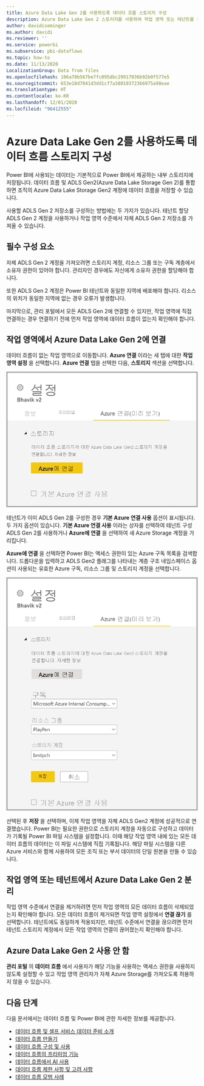 ```yaml
---
title: Azure Data Lake Gen 2를 사용하도록 데이터 흐름 스토리지 구성
description: Azure Data Lake Gen 2 스토리지를 사용하여 작업 영역 또는 테넌트를 구성하는 방법의 개요
author: davidiseminger
ms.author: davidi
ms.reviewer: ''
ms.service: powerbi
ms.subservice: pbi-dataflows
ms.topic: how-to
ms.date: 11/13/2020
LocalizationGroup: Data from files
ms.openlocfilehash: 106a70b567be7fc095dbc29917036b92b0f577e5
ms.sourcegitcommit: 653e18d7041d3dd1cf7a38010372366975a98eae
ms.translationtype: HT
ms.contentlocale: ko-KR
ms.lasthandoff: 12/01/2020
ms.locfileid: "96412555"
---
```

# <a name="configuring-dataflow-storage-to-use-azure-data-lake-gen-2"></a>Azure Data Lake Gen 2를 사용하도록 데이터 흐름 스토리지 구성 

Power BI에 사용되는 데이터는 기본적으로 Power BI에서 제공하는 내부 스토리지에 저장됩니다. 데이터 흐름 및 ADLS Gen2(Azure Data Lake Storage Gen 2)를 통합하면 조직의 Azure Data Lake Storage Gen2 계정에 데이터 흐름을 저장할 수 있습니다.

사용할 ADLS Gen 2 저장소를 구성하는 방법에는 두 가지가 있습니다. 테넌트 할당 ADLS Gen 2 계정을 사용하거나 작업 영역 수준에서 자체 ADLS Gen 2 저장소를 가져올 수 있습니다. 

## <a name="pre-requisites"></a>필수 구성 요소

자체 ADLS Gen 2 계정을 가져오려면 스토리지 계정, 리소스 그룹 또는 구독 계층에서 소유자 권한이 있어야 합니다. 관리자인 경우에도 자신에게 소유자 권한을 할당해야 합니다. 

또한 ADLS Gen 2 계정은 Power BI 테넌트와 동일한 지역에 배포해야 합니다. 리소스의 위치가 동일한 지역에 없는 경우 오류가 발생합니다.

마지막으로, 관리 포털에서 모든 ADLS Gen 2에 연결할 수 있지만, 작업 영역에 직접 연결하는 경우 연결하기 전에 먼저 작업 영역에 데이터 흐름이 없는지 확인해야 합니다.

## <a name="connecting-to-an-azure-data-lake-gen-2-at-a-workspace"></a>작업 영역에서 Azure Data Lake Gen 2에 연결
데이터 흐름이 없는 작업 영역으로 이동합니다. **Azure 연결** 이라는 새 탭에 대한 **작업 영역 설정** 을 선택합니다. **Azure 연결** 탭을 선택한 다음, **스토리지** 섹션을 선택합니다.


![Azure에 연결](media/dataflows-azure-data-lake-storage-integration/connect-to-azure.png)
 
테넌트가 이미 ADLS Gen 2를 구성한 경우 **기본 Azure 연결 사용** 옵션이 표시됩니다. 두 가지 옵션이 있습니다. **기본 Azure 연결 사용** 이라는 상자를 선택하여 테넌트 구성 ADLS Gen 2를 사용하거나 **Azure에 연결** 을 선택하여 새 Azure Storage 계정을 가리킵니다. 

**Azure에 연결** 을 선택하면 Power BI는 액세스 권한이 있는 Azure 구독 목록을 검색합니다. 드롭다운을 입력하고 ADLS Gen2 플래그를 나타내는 계층 구조 네임스페이스 옵션이 사용되는 유효한 Azure 구독, 리소스 그룹 및 스토리지 계정을 선택합니다.

![구독 정보](media/dataflows-azure-data-lake-storage-integration/subscription-details-enter.png)
 
선택된 후 **저장** 을 선택하며, 이제 작업 영역을 자체 ADLS Gen2 계정에 성공적으로 연결했습니다. Power BI는 필요한 권한으로 스토리지 계정을 자동으로 구성하고 데이터가 기록될 Power BI 파일 시스템을 설정합니다. 이때 해당 작업 영역 내에 있는 모든 데이터 흐름의 데이터는 이 파일 시스템에 직접 기록됩니다. 해당 파일 시스템을 다른 Azure 서비스와 함께 사용하여 모든 조직 또는 부서 데이터의 단일 원본을 만들 수 있습니다.

## <a name="detaching-azure-data-lake-gen-2-from-a-workspace-or-tenant"></a>작업 영역 또는 테넌트에서 Azure Data Lake Gen 2 분리

작업 영역 수준에서 연결을 제거하려면 먼저 작업 영역의 모든 데이터 흐름이 삭제되었는지 확인해야 합니다. 모든 데이터 흐름이 제거되면 작업 영역 설정에서 **연결 끊기** 를 선택합니다. 테넌트에도 동일하게 적용되지만, 테넌트 수준에서 연결을 끊으려면 먼저 테넌트 스토리지 계정에서 모든 작업 영역의 연결이 끊어졌는지 확인해야 합니다.

## <a name="disabling-azure-data-lake-gen-2"></a>Azure Data Lake Gen 2 사용 안 함

**관리 포털** 의 **데이터 흐름** 에서 사용자가 해당 기능을 사용하는 액세스 권한을 사용하지 않도록 설정할 수 있고 작업 영역 관리자가 자체 Azure Storage를 가져오도록 허용하지 않을 수 있습니다.

## <a name="next-steps"></a>다음 단계
다음 문서에서는 데이터 흐름 및 Power BI에 관한 자세한 정보를 제공합니다.

* [데이터 흐름 및 셀프 서비스 데이터 준비 소개](dataflows-introduction-self-service.md)
* [데이터 흐름 만들기](dataflows-create.md)
* [데이터 흐름 구성 및 사용](dataflows-configure-consume.md)
* [데이터 흐름의 프리미엄 기능](dataflows-premium-features.md)
* [데이터 흐름에서 AI 사용](dataflows-machine-learning-integration.md)
* [데이터 흐름 제한 사항 및 고려 사항](dataflows-features-limitations.md)
* [데이터 흐름 모범 사례](dataflows-best-practices.md)